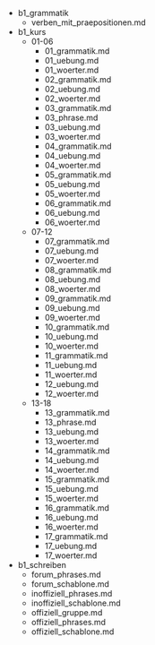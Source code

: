 - b1_grammatik
    - verben_mit_praepositionen.md
- b1_kurs
    - 01-06
        - 01_grammatik.md
        - 01_uebung.md
        - 01_woerter.md
        - 02_grammatik.md
        - 02_uebung.md
        - 02_woerter.md
        - 03_grammatik.md
        - 03_phrase.md
        - 03_uebung.md
        - 03_woerter.md
        - 04_grammatik.md
        - 04_uebung.md
        - 04_woerter.md
        - 05_grammatik.md
        - 05_uebung.md
        - 05_woerter.md
        - 06_grammatik.md
        - 06_uebung.md
        - 06_woerter.md
    - 07-12
        - 07_grammatik.md
        - 07_uebung.md
        - 07_woerter.md
        - 08_grammatik.md
        - 08_uebung.md
        - 08_woerter.md
        - 09_grammatik.md
        - 09_uebung.md
        - 09_woerter.md
        - 10_grammatik.md
        - 10_uebung.md
        - 10_woerter.md
        - 11_grammatik.md
        - 11_uebung.md
        - 11_woerter.md
        - 12_uebung.md
        - 12_woerter.md
    - 13-18
        - 13_grammatik.md
        - 13_phrase.md
        - 13_uebung.md
        - 13_woerter.md
        - 14_grammatik.md
        - 14_uebung.md
        - 14_woerter.md
        - 15_grammatik.md
        - 15_uebung.md
        - 15_woerter.md
        - 16_grammatik.md
        - 16_uebung.md
        - 16_woerter.md
        - 17_grammatik.md
        - 17_uebung.md
        - 17_woerter.md
- b1_schreiben
    - forum_phrases.md
    - forum_schablone.md
    - inoffiziell_phrases.md
    - inoffiziell_schablone.md
    - offiziell_gruppe.md
    - offiziell_phrases.md
    - offiziell_schablone.md
